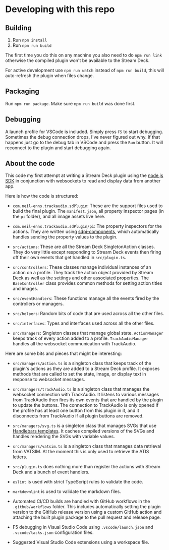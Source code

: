 # Developing with this repo

## Building

1. Run `npm install`
2. Run `npm run build`

The first time you do this on any machine you also need to do `npm run link` otherwise the compiled plugin won't be available to the Stream Deck.

For active development use `npm run watch` instead of `npm run build`, this will auto-refresh the plugin when files change.

## Packaging

Run `npm run package`. Make sure `npm run build` was done first.

## Debugging

A launch profile for VSCode is included. Simply press `F5` to start debugging. Sometimes the debug connection drops, I've never figured out why. If that happens just go to the debug tab in VSCode and press the `Run` button. It will reconnect to the plugin and start debugging again.

## About the code

This code my first attempt at writing a Stream Deck plugin using the [node.js SDK](https://github.com/elgatosf/streamdeck)
in conjunction with websockets to read and display data from another app.

Here is how the code is structured:

- `com.neil-enns.trackaudio.sdPlugin`: These are the support files used to build the final plugin. The `manifest.json`, all property inspector pages (in the `pi` folder), and all image assets live here.

- `com.neil-enns.trackaudio.sdPlugin/pi`: The property inspectors for the actions. They are written using [sdpi-components](https://sdpi-components.dev/docs/components), which automatically handles sending the property values to the plugin.

- `src/actions`: These are all the Stream Deck SingletonAction classes. They do very little except responding to Stream Deck events then firing off their own events that get handled in `src/plugin.ts`.

- `src/controllers`: These classes manage individual instances of an action on a profile. They track the action object provided by Stream Deck as well as the settings and other associated properties. The `BaseController` class provides common methods for setting action titles and images.

- `src/eventHandlers`: These functions manage all the events fired by the controllers or managers.

- `src/helpers`: Random bits of code that are used across all the other files.

- `src/interfaces`: Types and interfaces used across all the other files.

- `src/managers`: Singleton classes that manage global state. `ActionManager` keeps track of every action added to a profile. `TrackAudioManager` handles all the websocket communication with TrackAudio.

Here are some bits and pieces that might be interesting:

- `src/managers/action.ts` is a singleton class that keeps track of the plugin's actions as they are added to a Stream Deck profile. It exposes methods that are called to set the state, image, or display text in response to websocket messages.

- `src/managers/trackAudio.ts` is a singleton class that manages the websocket connection with TrackAudio. It listens to various messages from TrackAudio then fires its own events that are handled by the plugin to update the buttons. The connection to TrackAudio is only opened if the profile has at least one button from this plugin in it, and it disconnects from TrackAudio if all plugin buttons are removed.

- `src/managers/svg.ts` is a singleton class that manages SVGs that use [Handlebars templates](https://handlebarsjs.com/). It caches compiled versions of the SVGs and handles rendering the SVGs with variable values.

- `src/managers/vatsim.ts` is a singleton class that manages data retrieval from VATSIM. At the moment this is only used to retrieve the ATIS letters.

- `src/plugin.ts` does nothing more than register the actions with Stream Deck and a bunch of event handlers.

- `eslint` is used with strict TypeScript rules to validate the code.

- `markdownlint` is used to validate the markdown files.

- Automated CI/CD builds are handled with GitHub workflows in the `.github/workflows` folder. This includes automatically setting the plugin version to the GitHub release version using a custom GitHub action and attaching the built plugin package to the pull request and release page.

- F5 debugging in Visual Studio Code using `.vscode/launch.json` and `.vscode/tasks.json` configuration files.

- Suggested Visual Studio Code extensions using a workspace file.

